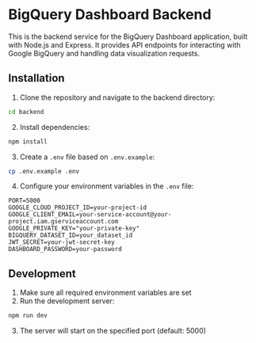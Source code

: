 # BigQuery Dashboard Backend

This is the backend service for the BigQuery Dashboard application, built with Node.js and Express. It provides API endpoints for interacting with Google BigQuery and handling data visualization requests.

## Installation

1. Clone the repository and navigate to the backend directory:
```bash
cd backend
```

2. Install dependencies:
```bash
npm install
```

3. Create a `.env` file based on `.env.example`:
```bash
cp .env.example .env
```

4. Configure your environment variables in the `.env` file:
```env
PORT=5000
GOOGLE_CLOUD_PROJECT_ID=your-project-id
GOOGLE_CLIENT_EMAIL=your-service-account@your-project.iam.gserviceaccount.com
GOOGLE_PRIVATE_KEY="your-private-key"
BIGQUERY_DATASET_ID=your_dataset_id
JWT_SECRET=your-jwt-secret-key
DASHBOARD_PASSWORD=your-password
```

## Development

1. Make sure all required environment variables are set
2. Run the development server:
```bash
npm run dev
```
3. The server will start on the specified port (default: 5000)
